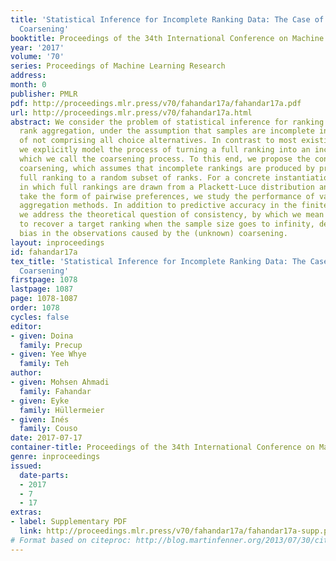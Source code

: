 ```yaml
---
title: 'Statistical Inference for Incomplete Ranking Data: The Case of Rank-Dependent
  Coarsening'
booktitle: Proceedings of the 34th International Conference on Machine Learning
year: '2017'
volume: '70'
series: Proceedings of Machine Learning Research
address: 
month: 0
publisher: PMLR
pdf: http://proceedings.mlr.press/v70/fahandar17a/fahandar17a.pdf
url: http://proceedings.mlr.press/v70/fahandar17a.html
abstract: We consider the problem of statistical inference for ranking data, specifically
  rank aggregation, under the assumption that samples are incomplete in the sense
  of not comprising all choice alternatives. In contrast to most existing methods,
  we explicitly model the process of turning a full ranking into an incomplete one,
  which we call the coarsening process. To this end, we propose the concept of rank-dependent
  coarsening, which assumes that incomplete rankings are produced by projecting a
  full ranking to a random subset of ranks. For a concrete instantiation of our model,
  in which full rankings are drawn from a Plackett-Luce distribution and observations
  take the form of pairwise preferences, we study the performance of various rank
  aggregation methods. In addition to predictive accuracy in the finite sample setting,
  we address the theoretical question of consistency, by which we mean the ability
  to recover a target ranking when the sample size goes to infinity, despite a potential
  bias in the observations caused by the (unknown) coarsening.
layout: inproceedings
id: fahandar17a
tex_title: 'Statistical Inference for Incomplete Ranking Data: The Case of Rank-Dependent
  Coarsening'
firstpage: 1078
lastpage: 1087
page: 1078-1087
order: 1078
cycles: false
editor:
- given: Doina
  family: Precup
- given: Yee Whye
  family: Teh
author:
- given: Mohsen Ahmadi
  family: Fahandar
- given: Eyke
  family: Hüllermeier
- given: Inés
  family: Couso
date: 2017-07-17
container-title: Proceedings of the 34th International Conference on Machine Learning
genre: inproceedings
issued:
  date-parts:
  - 2017
  - 7
  - 17
extras:
- label: Supplementary PDF
  link: http://proceedings.mlr.press/v70/fahandar17a/fahandar17a-supp.pdf
# Format based on citeproc: http://blog.martinfenner.org/2013/07/30/citeproc-yaml-for-bibliographies/
---
```


